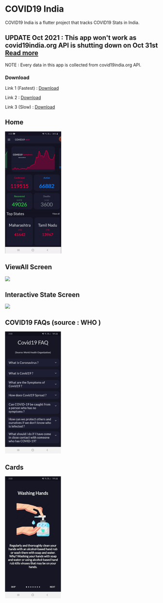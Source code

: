 # COVID19 India

COVID19 India is a flutter project that tracks COVID19 Stats in India.

## UPDATE Oct 2021 : This app won't work as covid19india.org API is shutting down on Oct 31st [Read more](https://blog.covid19india.org/2021/08/07/end/)

NOTE : Every data in this app is collected from covid19india.org API.

### Download

Link 1 (Fastest) : [Download](https://firebasestorage.googleapis.com/v0/b/covid19-india-6c4da.appspot.com/o/COVID19.apk?alt=media&token=5fa5bb96-504e-4c15-b375-975cb1fb0464)

Link 2 : [Download](https://drive.google.com/open?id=1i0g5vXygjbwNVrAIC_Q9_FMD7RBlt3zB)

Link 3 (Slow) : [Download](http://www.mediafire.com/file/mfgiik6cgfais86/COVID19.apk/file)

## Home
<img src = "readme/homepage.gif" height = "400">

## ViewAll Screen
<img src = "readme/viewall.gif" height = "400">

## Interactive State Screen
<img src = "readme/statepage.gif" height = "400">

## COVID19 FAQs (source : WHO )
<img src = "readme/cardfaqpage.jpg" height = "400">

## Cards
<img src = "readme/cardpreventionpage.jpg" height = "400">
